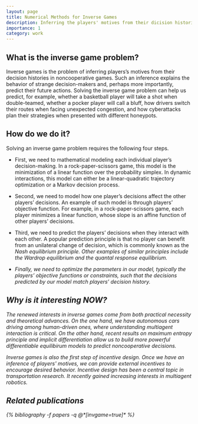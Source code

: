 ```yaml
---
layout: page
title: Numerical Methods for Inverse Games 
description: Inferring the players' motives from their dicision histories in multiplayer games. 
importance: 1
category: work
---
```


<h2>What is the inverse game problem?</h2>

Inverse games is the problem of inferring players’s motives from their decision histories in noncooperative games. Such an inference explains the behavior of strange decision-makers and, perhaps more importantly, predict their future actions. Solving the inverse game problem can help us predict, for example, whether a basketball player will take a shot when double-teamed, whether a pocker player will call a bluff, how drivers switch their routes when facing unexpected congestion, and how cyberattacks plan their strategies when presented with different honeypots. 

<h2>How do we do it?</h2>

Solving an inverse game problem requires the following four steps. 

- First, we need to mathematical modeling each individual player’s decision-making. In a rock-paper-scissors game, this model is the minimization of a linear function over the probability simplex. In dynamic interactions, this model can either be a linear-quadratic trajectory optimization or a Markov decision process. 

- Second, we need to model how one player’s decisions affect the other players’ decisions. An example of such model is through players’ objective function. For example, in a rock-paper-scissors game, each player minimizes a linear function, whose slope is an affine function of other players’ decisions.

- Third, we need to predict the players’ decisions when they interact with each other. A popular prediction principle is that no player can benefit from an unilateral change of decision, which is commonly known as the <em>Nash equilibrium principle<em>. Other examples of similar principles include the <em>Wardrop equilibrium<em> and the <em>quantal response equilibrium<em>.
  
- Finally, we need to optimize the parameters in our model, typically the players’ objective functions or constraints, such that the decisions predicted by our model match players’ decision history. 

<h2>Why is it interesting NOW?</h2>  

The renewed interests in inverse games come from both practical necessity and theoretical advances. On the one hand, we have autonomous cars driving among human-driven ones, where understanding multiagent interaction is critical. On the other hand, recent results on maximum entropy principle and implicit differentiation allow us to build more powerful differentiable equilibirum models to predict noncooperative decisions. 
  
Inverse games is also the first step of incentive design. Once we have an inference of players' motives, we can provide external incentives to encourage desired behavior. Incentive design has been a central topic in transportation research. It recently gained increasing interests in multiagent robotics.  


<div class="publications">
<h2>Related publications</h2>
{% bibliography -f papers -q @*[invgame=true]* %}
</div>

